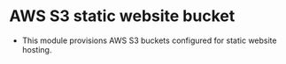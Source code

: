 # AWS S3 static website bucket

- This module provisions AWS S3 buckets configured for static website hosting.
